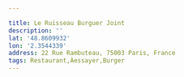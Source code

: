 ```yaml
---

title: Le Ruisseau Burguer Joint
description: ''
lat: '48.8609932'
lon: '2.3544339'
address: 22 Rue Rambuteau, 75003 Paris, France
tags: Restaurant,Àessayer,Burger
---
```

